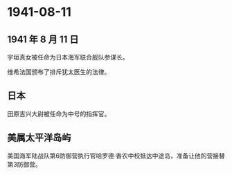 # 1941-08-11

## 1941 年 8 月 11 日

宇垣真女被任命为日本海军联合舰队参谋长。

维希法国颁布了排斥犹太医生的法律。

## 日本

田原吉兴大尉被任命为中号的指挥官。

## 美属太平洋岛屿

美国海军陆战队第6防御营执行官哈罗德·香农中校抵达中途岛，准备让他的营接替第3防御营。

